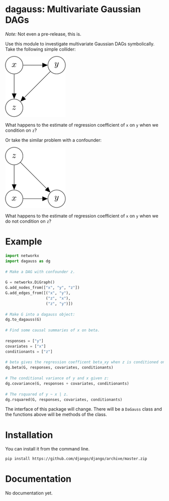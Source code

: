 dagauss: Multivariate Gaussian DAGs
==========================

*Note:* Not even a pre-release, this is. 

Use this module to investigate multivariate Gaussian DAGs symbolically. Take the following simple collider:

![image](docs/images/simple_collider.png)

What happens to the estimate of regression coefficient of `x` on `y` when we condition on `z`?

Or take the similar problem with a confounder:

![image](docs/images/simple_confounder.png)

What happens to the estimate of regression coefficient of `x` on `y` when we do not condition on `z`?

# Example

```python
import networkx
import dagauss as dg 

# Make a DAG with confounder z.

G = networkx.DiGraph()
G.add_nodes_from(["x", "y", "z"])
G.add_edges_from([("x", "y"),
                  ("z", "x"),
                  ("z", "y")])

# Make G into a dagauss object:
dg.to_dagauss(G)

# Find some causal summaries of x on beta.

responses = ["y"]
covariates = ["x"]
conditionants = ["z"]

# beta gives the regression coefficent beta_xy when z is conditioned on.
dg.beta(G, responses, covariates, conditionants)

# The conditional variance of y and x given z:
dg.covariance(G, responses + covariates, conditionants)

# The rsquared of y ~ x | z.
dg.rsquared(G, responses, covariates, conditionants)
```

The interface of this package will change. There will be a `DaGauss` class and
the functions above will be methods of the class.

# Installation
You can install it from the command line.

```bash
pip install https://github.com/django/django/archive/master.zip
```

# Documentation
No documentation yet.